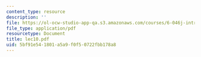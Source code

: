 ```yaml
---
content_type: resource
description: ''
file: https://ol-ocw-studio-app-qa.s3.amazonaws.com/courses/6-046j-introduction-to-algorithms-sma-5503-fall-2005/5bf91e541801a5a9f0f50722fbb178a8_lec10.pdf
file_type: application/pdf
resourcetype: Document
title: lec10.pdf
uid: 5bf91e54-1801-a5a9-f0f5-0722fbb178a8
---
```


